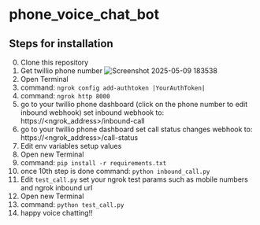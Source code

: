 # phone_voice_chat_bot

## Steps for installation
0. Clone this repository
1. Get twillio phone number
![Screenshot 2025-05-09 183538](https://github.com/user-attachments/assets/7f5c5942-3bc6-4099-bce4-c4a3b616262f)
3. Open Terminal
4. command: `ngrok config add-authtoken |YourAuthToken|`
5. command:  `ngrok http 8000`
6. go to your twillio phone dashboard (click on the phone number to edit inbound webhook) set inbound webhook to: https://<ngrok_address>/inbound-call
7. go to your twillio phone dashboard set call status changes webhook to: https://<ngrok_address>/call-status
8. Edit env variables setup values
9. Open new Terminal
10. command: `pip install -r requirements.txt` 
11. once 10th step is done command: `python inbound_call.py`
12. Edit `test_call.py` set your ngrok test params such as mobile numbers and ngrok inbound url
13. Open new Terminal
14. command: `python test_call.py`
15. happy voice chatting!!
